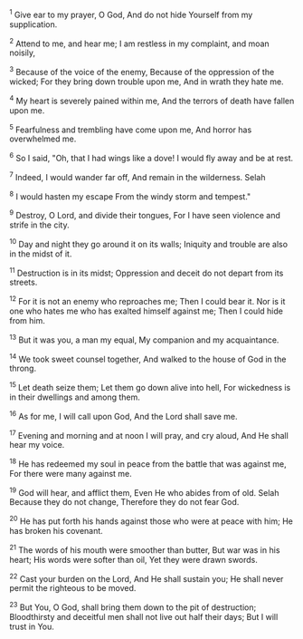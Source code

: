 <sup>1</sup> 
Give ear to my prayer, O God, And do not hide Yourself from my supplication. 

<sup>2</sup> 
Attend to me, and hear me; I am restless in my complaint, and moan noisily, 

<sup>3</sup> 
Because of the voice of the enemy, Because of the oppression of the wicked; For they bring down trouble upon me, And in wrath they hate me. 

<sup>4</sup> 
My heart is severely pained within me, And the terrors of death have fallen upon me. 

<sup>5</sup> 
Fearfulness and trembling have come upon me, And horror has overwhelmed me. 

<sup>6</sup> 
So I said, "Oh, that I had wings like a dove! I would fly away and be at rest. 

<sup>7</sup> 
Indeed, I would wander far off, And remain in the wilderness. Selah 

<sup>8</sup> 
I would hasten my escape From the windy storm and tempest." 

<sup>9</sup> 
Destroy, O Lord, and divide their tongues, For I have seen violence and strife in the city. 

<sup>10</sup> 
Day and night they go around it on its walls; Iniquity and trouble are also in the midst of it. 

<sup>11</sup> 
Destruction is in its midst; Oppression and deceit do not depart from its streets. 

<sup>12</sup> 
For it is not an enemy who reproaches me; Then I could bear it. Nor is it one who hates me who has exalted himself against me; Then I could hide from him. 

<sup>13</sup> 
But it was you, a man my equal, My companion and my acquaintance. 

<sup>14</sup> 
We took sweet counsel together, And walked to the house of God in the throng. 

<sup>15</sup> 
Let death seize them; Let them go down alive into hell, For wickedness is in their dwellings and among them. 

<sup>16</sup> 
As for me, I will call upon God, And the Lord shall save me. 

<sup>17</sup> 
Evening and morning and at noon I will pray, and cry aloud, And He shall hear my voice. 

<sup>18</sup> 
He has redeemed my soul in peace from the battle that was against me, For there were many against me. 

<sup>19</sup> 
God will hear, and afflict them, Even He who abides from of old. Selah Because they do not change, Therefore they do not fear God. 

<sup>20</sup> 
He has put forth his hands against those who were at peace with him; He has broken his covenant. 

<sup>21</sup> 
The words of his mouth were smoother than butter, But war was in his heart; His words were softer than oil, Yet they were drawn swords. 

<sup>22</sup> 
Cast your burden on the Lord, And He shall sustain you; He shall never permit the righteous to be moved. 

<sup>23</sup> 
But You, O God, shall bring them down to the pit of destruction; Bloodthirsty and deceitful men shall not live out half their days; But I will trust in You.